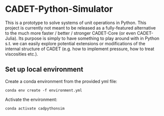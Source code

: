 # CADET-Python-Simulator

This is a prototype to solve systems of unit operations in Python.
This project is currently not meant to be released as a fully-featured alternative to the much more faster / better / stronger CADET-Core (or even CADET-Julia).
Its purpose is simply to have something to play around with in Python s.t. we can easily explore potential extensions or modifications of the internal structure of CADET (e.g. how to implement pressure, how to treat viscosities etc.).

## Set up local environment

Create a conda environment from the provided yml file:

```
conda env create -f environment.yml
```

Activate the environment:

```
conda activate cadpythonsim
```
